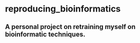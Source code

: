 # reproducing_bioinformatics
A personal project on retraining myself on bioinformatic techniques.
---
